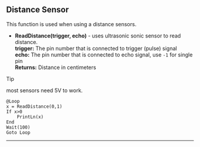 ## Distance Sensor

This function is used when using a distance sensors. 

- **ReadDistance(trigger, echo)** - uses ultrasonic sonic sensor to read distance.<br>
**trigger:** The pin number that is connected to trigger (pulse) signal<br>
**echo:**  The pin number that is connected to echo signal, use `-1` for single pin <br>
**Returns:**  Distance in centimeters

> [!TIP]
> most sensors need 5V to work.

```basic
@Loop
x = ReadDistance(0,1) 
If x>0 
    PrintLn(x)
End
Wait(100)
Goto Loop
```
---

